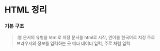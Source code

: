 
# HTML 정리


### 기본 구조
> <!DOCTYPE html> :웹 문서의 유형을 html로 지정
> <html lang="ko">	문서를 html로 시작, 언어를 한국어로 지정
> <head>	주로 브라우저의 정보를 입력하는 곳
> <meta>	메타 데이터 입력, 주로 <meta charset="UTF-8">처럼 입력
> <title>	문서 제목
> <body>	문서 내용을 입력



